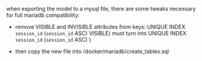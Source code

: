 
when exporting the model to a mysql file, there are some tweaks necessary for full mariadb compatibility:

- remove VISIBLE and INVISIBLE attributes from keys:
  UNIQUE INDEX `session_id` (`session_id` ASC) VISIBLE)
  must turn into
  UNIQUE INDEX `session_id` (`session_id` ASC) )

- then copy the new file into /docker/mariadb/create_tables.sql
 

